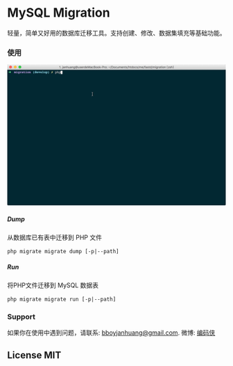 # MySQL Migration

轻量，简单又好用的数据库迁移工具。支持创建、修改、数据集填充等基础功能。

### 使用

![usage](docs/2017-04-29%2016.26.07.gif)

##### Dump

从数据库已有表中迁移到 PHP 文件
 
```
php migrate migrate dump [-p|--path]
```

##### Run

将PHP文件迁移到 MySQL 数据表

```
php migrate migrate run [-p|--path]
```

### Support

如果你在使用中遇到问题，请联系: [bboyjanhuang@gmail.com](mailto:bboyjanhuang@gmail.com). 微博: [编码侠](http://weibo.com/ecbboyjan)

## License MIT
